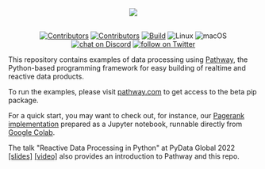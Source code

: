 <div align="center">
  <img src="https://pathway.com/logo-light.svg" /><br /><br />
</div>
<p align="center">
    <a href="https://github.com/pathwaycom/pathway-examples/blob/main/LICENSE">
        <img src="https://img.shields.io/github/license/pathwaycom/pathway-examples?style=plastic" alt="Contributors"/></a>
    <a href="https://github.com/pathwaycom/pathway-examples/graphs/contributors">
        <img src="https://img.shields.io/github/contributors/pathwaycom/pathway-examples?style=plastic" alt="Contributors"/></a>
    <a href="https://github.com/pathwaycom/pathway-examples/actions/workflows/install_test.yml">
        <img src="https://img.shields.io/github/actions/workflow/status/pathwaycom/pathway-examples/install_test.yml?style=plastic" alt="Build" /></a> 
        <img src="https://img.shields.io/badge/OS-Linux-green" alt="Linux"/>
        <img src="https://img.shields.io/badge/OS-macOS-green" alt="macOS"/>
      <br>
    <a href="https://discord.gg/pathway">
        <img src="https://img.shields.io/discord/1042405378304004156?logo=discord"
            alt="chat on Discord"></a>
    <a href="https://twitter.com/intent/follow?screen_name=pathway_com">
        <img src="https://img.shields.io/twitter/follow/pathway_com?style=social&logo=twitter"
            alt="follow on Twitter"></a>
</p>



This repository contains examples of data processing using [Pathway](https://pathway.com/developers/documentation/introduction/welcome), the Python-based programming framework for easy building of realtime and reactive data products.

To run the examples, please visit [pathway.com](https://pathway.com/developers/documentation/introduction/installation-and-first-steps) to get access to the beta pip package.

For a quick start, you may want to check out, for instance, our [Pagerank implementation](tutorials/pagerank.ipynb) prepared as a Jupyter notebook, runnable directly from [Google Colab](https://colab.research.google.com/github/pathwaycom/pathway-examples/blob/main/tutorials/pagerank.ipynb).

The talk "Reactive Data Processing in Python" at PyData Global 2022 [[slides]](/Pathway%20-%20PyData%20Global%202022.pdf) [[video]](https://vimeo.com/pathwaycom/pydata2022) also provides an introduction to Pathway and this repo.
